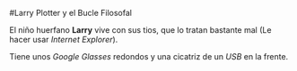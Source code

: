 #Larry Plotter y el Bucle Filosofal

El niño huerfano **Larry** vive con sus tios, que lo tratan bastante mal
(Le hacer usar *Internet Explorer*).

Tiene unos *Google Glasses* redondos y una cicatriz de un *USB* en la frente.
